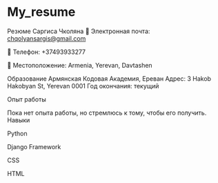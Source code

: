 # My_resume

Резюме Саргиса Чколяна
📧 Электронная почта: chqolyansargis@gmail.com








📱 Телефон: +37493933277









📍 Местоположение: Armenia, Yerevan, Davtashen











Образование
Армянская Кодовая Академия, Ереван
Адрес: 3 Hakob Hakobyan St, Yerevan 0001
Год окончания: текущий




Опыт работы



Пока нет опыта работы, но стремлюсь к тому, чтобы его получить.
Навыки

Python

Django Framework

CSS

HTML
